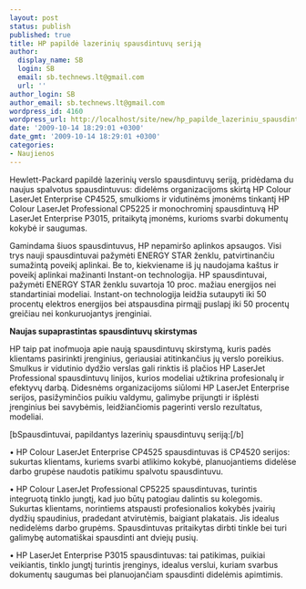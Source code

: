 ```yaml
---
layout: post
status: publish
published: true
title: HP papildė lazerinių spausdintuvų seriją
author:
  display_name: SB
  login: SB
  email: sb.technews.lt@gmail.com
  url: ''
author_login: SB
author_email: sb.technews.lt@gmail.com
wordpress_id: 4160
wordpress_url: http://localhost/site/new/hp_papilde_lazeriniu_spausdintuvu_serija/
date: '2009-10-14 18:29:01 +0300'
date_gmt: '2009-10-14 18:29:01 +0300'
categories:
- Naujienos
---
```

<p>Hewlett-Packard papildė lazerinių verslo spausdintuvų seriją, pridėdama du naujus spalvotus spausdintuvus: didelėms organizacijoms skirtą HP Colour LaserJet Enterprise CP4525, smulkioms ir vidutinėms įmonėms tinkantį HP Colour LaserJet Professional CP5225 ir monochrominį spausdintuvą HP LaserJet Enterprise P3015, pritaikytą įmonėms, kurioms svarbi dokumentų kokybė ir saugumas.</p>
<p>Gamindama šiuos spausdintuvus, HP nepamiršo aplinkos apsaugos. Visi trys nauji spausdintuvai pažymėti ENERGY STAR ženklu, patvirtinančiu sumažintą poveikį aplinkai. Be to, kiekviename iš jų naudojama kaštus ir poveikį aplinkai mažinanti Instant-on technologija. HP spausdintuvai, pažymėti ENERGY STAR ženklu suvartoja 10 proc. mažiau energijos nei standartiniai modeliai. Instant-on technologija leidžia sutaupyti iki 50 procentų elektros energijos bei atspausdina pirmąjį puslapį iki 50 procentų greičiau nei konkuruojantys įrenginiai.</p>
<p><b>Naujas supaprastintas spausdintuvų skirstymas</b></p>
<p>HP taip pat inofmuoja apie naują spausdintuvų skirstymą, kuris padės klientams pasirinkti įrenginius, geriausiai atitinkančius jų verslo poreikius. Smulkus ir vidutinio dydžio verslas gali rinktis iš plačios HP LaserJet Professional spausdintuvų linijos, kurios modeliai užtikrina profesionalų ir efektyvų darbą. Didesnėms organizacijoms siūlomi HP LaserJet Enterprise serijos, pasižyminčios puikiu valdymu, galimybe prijungti ir išplėsti įrenginius bei savybėmis, leidžiančiomis pagerinti verslo rezultatus, modeliai.</p>
<p>[bSpausdintuvai, papildantys lazerinių spausdintuvų seriją:[/b]</p>
<p>• HP Colour LaserJet Enterprise CP4525 spausdintuvas iš CP4520 serijos: sukurtas klientams, kuriems svarbi atlikimo kokybė, planuojantiems didelėse darbo grupėse naudotis patikimu spalvotu spausdintuvu.</p>
<p>• HP Colour LaserJet Professional CP5225 spausdintuvas, turintis integruotą tinklo jungtį, kad juo būtų patogiau dalintis su kolegomis.  Sukurtas klientams, norintiems atspausti profesionalios kokybės įvairių dydžių spaudinius, pradedant atvirutėmis, baigiant plakatais. Jis idealus nedidelėms darbo grupėms. Spausdintuvas pritaikytas dirbti tinkle bei turi galimybę automatiškai spausdinti ant dviejų pusių.</p>
<p>• HP LaserJet Enterprise P3015 spausdintuvas: tai patikimas, puikiai veikiantis, tinklo jungtį turintis įrenginys, idealus verslui, kuriam svarbus dokumentų saugumas bei planuojančiam spausdinti didelėmis apimtimis.</p>
